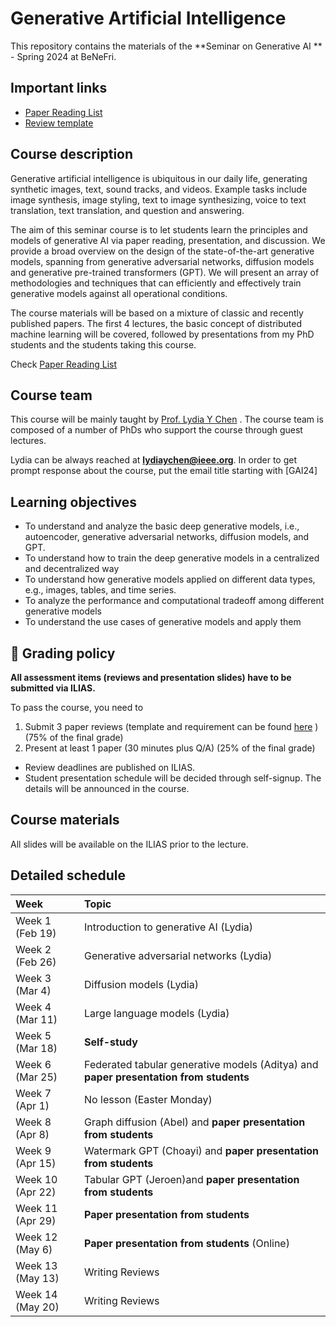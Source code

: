 # Generative Artificial Intelligence


This repository contains the materials of the  **Seminar on Generative AI ** - Spring 2024 at BeNeFri.



##  <a name='Importantlinks'></a>Important links

- [Paper Reading List](PaperList.md)
- [Review template](review.md)




##  <a name='Coursedescription'></a>Course description

Generative artificial intelligence is ubiquitous in our daily life, generating synthetic images, text, sound tracks, and videos. Example tasks include image synthesis, image styling, text to image synthesizing, voice to text translation, text translation, and question and answering.

The aim of this seminar course is to let students learn the principles and models of generative AI via paper reading, presentation, and discussion. We provide a broad overview on the design of the state-of-the-art generative models, spanning from generative adversarial networks, diffusion models and generative pre-trained transformers (GPT). We will present an array of methodologies and techniques that can efficiently and effectively train generative models against all operational conditions.

The course materials will be based on a mixture of classic and recently published papers. The first 4 lectures, the basic concept of distributed machine learning will be covered, followed by presentations from my PhD students and the students taking this course.



Check [Paper Reading List](PaperList.md)


##  <a name='Courseteam'></a>Course team
This course will be mainly taught by [Prof. Lydia Y Chen]([https://lydiaychen.github.io/]) . The course team is composed of a number of PhDs  who support the course through guest lectures.


Lydia can be always reached at **lydiaychen@ieee.org**. In order to get prompt response about the course, put the email title starting with [GAI24]

##  <a name='Learningobjectives'></a>Learning objectives
- To understand and analyze the basic deep generative models, i.e., autoencoder, generative adversarial networks, diffusion models, and GPT.
- To understand how to train the deep generative models in a centralized and decentralized way
- To understand how generative models applied on different data types, e.g., images, tables, and time series.
- To analyze the performance and computational tradeoff among different generative models
- To understand the use cases of generative models and apply them 

##  <a name='grading'></a>:dart: Grading policy
**All assessment items (reviews and presentation slides) have to be submitted via ILIAS.**

To pass the course, you need to
1. Submit 3 paper reviews (template and requirement can be found [here](review.md) ) (75\% of the final grade)
2. Present at least 1 paper (30 minutes plus Q/A) (25\% of the final grade)
   
* Review deadlines are published on ILIAS.
* Student presentation schedule will be decided through self-signup. The details will be announced in the course. 
   
##  <a name='Materials'></a>Course materials

All slides will be available on the ILIAS prior to the lecture.

##  <a name='Detailedschedule'></a>Detailed schedule


**Week**|**Topic**
:-----|:-----
Week 1 (Feb 19) | Introduction to generative AI  (Lydia)
Week 2 (Feb 26) | Generative adversarial networks (Lydia)
Week 3 (Mar 4)|  Diffusion models  (Lydia)
Week 4 (Mar 11)| Large language models  (Lydia)
Week 5 (Mar 18)| **Self-study**
Week 6 (Mar 25)| Federated tabular generative models (Aditya) and **paper presentation from students**
Week 7 (Apr 1)|No lesson  (Easter Monday)
Week 8 (Apr 8)| Graph diffusion (Abel) and **paper presentation from students**
Week 9 (Apr 15)| Watermark GPT (Choayi) and **paper presentation from students**
Week 10 (Apr 22)| Tabular GPT (Jeroen)and **paper presentation from students**
Week 11 (Apr 29)|  **Paper presentation from students**
Week 12 (May 6)|  **Paper presentation from students** (Online)
Week 13 (May 13)| Writing Reviews
Week 14 (May 20)|Writing Reviews

